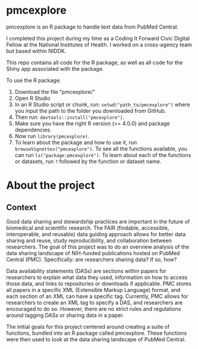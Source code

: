 # pmcexplore

pmcexplore is an R package to handle text data from PubMed Central.

I completed this project during my time as a Coding It Forward Civic Digital Fellow at the National Institutes of Health. I worked on a cross-agency team but based within NIDDK.

This repo contains all code for the R package, as well as all code for the Shiny app associated with the package.

To use the R package:

1) Download the file "pmcexplore/"
2) Open R Studio 
3) In an R Studio script or chunk, run: `setwd("path_to/pmcexplore")` where you input the path to the folder you downloaded from GitHub.
4) Then run: `devtools::install("pmcexplore")`. 
5) Make sure you have the right R version (>= 4.0.0) and package dependencies.
6) Now run `library(pmcexplore)`.
6) To learn about the package and how to use it, run `browseVignettes("pmcexplore")`. To see all the functions available, you can run `ls("package:pmcexplore")`. To learn about each of the functions or datasets, run `?` followed by the function or dataset name. 

# About the project

## Context

Good data sharing and stewardship practices are important in the future of biomedical and scientific research. The FAIR (findable, accessible, interoperable, and reusable) data guiding approach allows for better data sharing and reuse, study reproducibility, and collaboration between researchers. The goal of this project was to do an overview analysis of the data sharing landscape of NIH-funded publications hosted on PubMed Central (PMC). Specifically: are researchers sharing data? If so, how?

Data availability statements (DASs) are sections within papers for researchers to explain what data they used, information on how to access those data, and links to repositories or downloads if applicable. PMC stores all papers in a specific XML (Extensible Markup Language) format, and each section of an XML can have a specific tag. Currently, PMC allows for researchers to create an XML tag to specify a DAS, and researchers are encouraged to do so. However, there are no strict rules and regulations around tagging DASs or sharing data in a paper.

The initial goals for this project centered around creating a suite of functions, bundled into an R package called pmcexplore. These functions were then used to look at the data sharing landscape of PubMed Central. 
